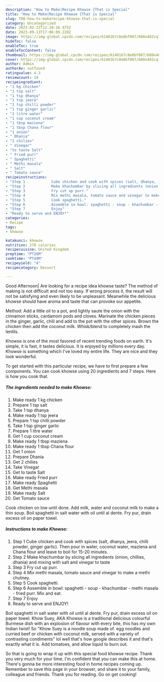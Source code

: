 ```yaml
---
description: "How to Make|Recipe Khowse {That is Special"
title: "How to Make|Recipe Khowse {That is Special"
slug: 708-how-to-makerecipe-khowse-that-is-special
category: Uncategorized
date: 2023-03-22T12:29:16.975Z
date: 2023-09-13T17:06:09.228Z
image: https://img-global.cpcdn.com/recipes/61481b7c8e8bf087/680x482cq70/khowse-recipe-main-photo.jpg
hideToc: false
enableToc: true
enableTocContent: false
thumbnail: https://img-global.cpcdn.com/recipes/61481b7c8e8bf087/680x482cq70/khowse-recipe-main-photo.jpg
cover: https://img-global.cpcdn.com/recipes/61481b7c8e8bf087/680x482cq70/khowse-recipe-main-photo.jpg
author: Admin
authorAv: notfound
ratingvalue: 4.3
reviewcount: 19
recipeingredient:
- "1 kg chicken"
- "1 tsp salt"
- "1 tsp dhanya"
- "1 tsp jeera"
- "1 tsp chilli powder"
- "1 tsp ginger garlic"
- "1 litre water"
- "1 cup coconut cream"
- "1 tbsp maziena"
- "1 tbsp Chana flour"
- "1 onion"
- " Dhania"
- "2 chilies"
- " Vinegar"
- "to taste Salt"
- " Fried purr"
- " Spaghetti"
- " Methi masala"
- " Salt"
- " Tomato sauce"
recipeinstructions:
- "Step 1            Cube chicken and cook with spices (salt, dhanya, jeera, chilli powder, ginger garlic). Then pour in water, coconut water, maziena and Chana flour and leave to boil for 15-20 minutes."
- "Step 2            Make khachumbar by slicing all ingredients (onion, chillies, dhania) and mixing with salt and vinegar to taste"
- "Step 3            Fry cut up purr."
- "Step 4            Mix methi masala, tomato sauce and vinegar to make a methi chutney."
- "Step 5            Cook spaghetti."
- "Step 6            Assemble in bowl: spaghetti - soup - khachumbar - methi masala - fried purr. Mix and eat."
- "Step 7            Enjoy"
- "Ready to serve and ENJOY!"
categories:
- Recipe
tags:
- khowse

katakunci: khowse 
nutrition: 278 calories
recipecuisine: United Kingdom
preptime: "PT26M"
cooktime: "PT49M"
recipeyield: "4"
recipecategory: Dessert

---
```



Good Afternoon| Are looking for a recipe idea khowse taste? The method of making is not difficult and not too easy. If wrong process it, the result will not be satisfying and even likely to be unpleasant. Meanwhile the delicious khowse should have aroma and taste that can provoke our appetite.





Method: Add a little oil to a pot, and lightly saute the onion with the cinnamon sticks, cardamom pods and cloves. Marinate the chicken pieces in the ginger, garlic, chili and add to the pot with the other spices. Brown the chicken then add the coconut milk. Whisk/blend to completely mash the lentils.

Khowse is one of the most favored of recent trending foods on earth. It's simple, it is fast, it tastes delicious. It is enjoyed by millions every day. Khowse is something which I've loved my entire life. They are nice and they look wonderful.


To get started with this particular recipe, we have to first prepare a few components. You can cook khowse using 20 ingredients and 7 steps. Here is how you cook that.

<!--inarticleads1-->

##### The ingredients needed to make Khowse:

1. Make ready 1 kg chicken
1. Prepare 1 tsp salt
1. Take 1 tsp dhanya
1. Make ready 1 tsp jeera
1. Prepare 1 tsp chilli powder
1. Take 1 tsp ginger garlic
1. Prepare 1 litre water
1. Get 1 cup coconut cream
1. Make ready 1 tbsp maziena
1. Make ready 1 tbsp Chana flour
1. Get 1 onion
1. Prepare  Dhania
1. Get 2 chilies
1. Take  Vinegar
1. Get to taste Salt
1. Make ready  Fried purr
1. Make ready  Spaghetti
1. Get  Methi masala
1. Make ready  Salt
1. Get  Tomato sauce


Cook chicken on low until done. Add milk, water and coconut milk to make a thin soup. Boil spaghetti in salt water with oil until al dente. Fry pur, drain excess oil on paper towel. 

<!--inarticleads2-->

##### Instructions to make Khowse:

1. Step 1            Cube chicken and cook with spices (salt, dhanya, jeera, chilli powder, ginger garlic). Then pour in water, coconut water, maziena and Chana flour and leave to boil for 15-20 minutes.
1. Step 2            Make khachumbar by slicing all ingredients (onion, chillies, dhania) and mixing with salt and vinegar to taste
1. Step 3            Fry cut up purr.
1. Step 4            Mix methi masala, tomato sauce and vinegar to make a methi chutney.
1. Step 5            Cook spaghetti.
1. Step 6            Assemble in bowl: spaghetti - soup - khachumbar - methi masala - fried purr. Mix and eat.
1. Step 7            Enjoy
1. Ready to serve and ENJOY!

Boil spaghetti in salt water with oil until al dente. Fry pur, drain excess oil on paper towel. Khow Suey, AKA Khowse is a traditional delicious colourful Burmese dish with an explosion of flavour with every bite, this has my own Indian twist! So &#34;Khow Suey is a noodle soup made of. egg noodles and curried beef or chicken with coconut milk, served with a variety of contrasting condiments&#34; lol well that&#39;s how google describes it and that&#39;s exactly what it is. Add tomatoes, and allow liquid to burn out. 

So that is going to wrap it up with this special food khowse recipe. Thank you very much for your time. I'm confident that you can make this at home. There's gonna be more interesting food in home recipes coming up. Remember to save this page in your browser, and share it to your family, colleague and friends. Thank you for reading. Go on get cooking!
